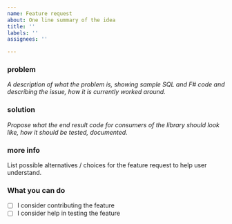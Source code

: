 ```yaml
---
name: Feature request
about: One line summary of the idea
title: ''
labels: ''
assignees: ''

---
```


### problem

*A description of what the problem is, showing sample SQL and F# code and describing the issue, how it is currently worked around.*

### solution

*Propose what the end result code for consumers of the library should look like, how it should be tested, documented.*

### more info

List possible alternatives / choices for the feature request to help user understand.

### What you can do
* [ ] I consider contributing the feature
* [ ] I consider help in testing the feature

